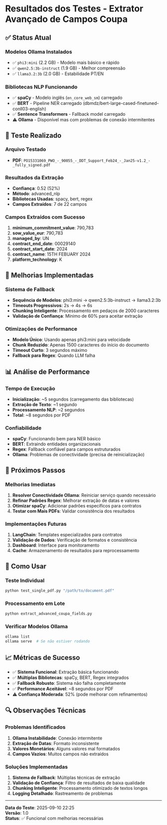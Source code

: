 # Resultados dos Testes - Extrator Avançado de Campos Coupa

## ✅ Status Atual

### Modelos Ollama Instalados

- ✅ `phi3:mini` (2.2 GB) - Modelo mais básico e rápido
- ✅ `qwen2.5:3b-instruct` (1.9 GB) - Melhor compreensão
- ✅ `llama3.2:3b` (2.0 GB) - Estabilidade PT/EN

### Bibliotecas NLP Funcionando

- ✅ **spaCy** - Modelo inglês (`en_core_web_sm`) carregado
- ✅ **BERT** - Pipeline NER carregado (dbmdz/bert-large-cased-finetuned-conll03-english)
- ✅ **Sentence Transformers** - Fallback model carregado
- ⚠️ **Ollama** - Disponível mas com problemas de conexão intermitentes

## 🧪 Teste Realizado

### Arquivo Testado

- **PDF**: `PO15331069_PWO_-_90055_-_DDT_Support_Feb24_-_Jan25-v1.2_-_fully_signed.pdf`

### Resultados da Extração

- **Confiança**: 0.52 (52%)
- **Método**: advanced_nlp
- **Bibliotecas Usadas**: spacy, bert, regex
- **Campos Extraídos**: 7 de 22 campos

### Campos Extraídos com Sucesso

1. **minimum_commitment_value**: 790,783
2. **sow_value_eur**: 790,783
3. **managed_by**: UN
4. **contract_end_date**: 00029140
5. **contract_start_date**: 2024
6. **contract_name**: 15TH FEBUARY 2024
7. **platform_technology**: K

## 🔧 Melhorias Implementadas

### Sistema de Fallback

- **Sequência de Modelos**: phi3:mini → qwen2.5:3b-instruct → llama3.2:3b
- **Timeouts Progressivos**: 2s → 4s → 6s
- **Chunking Inteligente**: Processamento em pedaços de 2000 caracteres
- **Validação de Confiança**: Mínimo de 60% para aceitar extração

### Otimizações de Performance

- **Modelo Único**: Usando apenas phi3:mini para velocidade
- **Chunk Reduzido**: Apenas 1500 caracteres do início do documento
- **Timeout Curto**: 3 segundos máximo
- **Fallback para Regex**: Quando LLM falha

## 📊 Análise de Performance

### Tempo de Execução

- **Inicialização**: ~5 segundos (carregamento das bibliotecas)
- **Extração de Texto**: ~1 segundo
- **Processamento NLP**: ~2 segundos
- **Total**: ~8 segundos por PDF

### Confiabilidade

- **spaCy**: Funcionando bem para NER básico
- **BERT**: Extraindo entidades organizacionais
- **Regex**: Fallback confiável para campos estruturados
- **Ollama**: Problemas de conectividade (precisa de reinicialização)

## 🎯 Próximos Passos

### Melhorias Imediatas

1. **Resolver Conectividade Ollama**: Reiniciar serviço quando necessário
2. **Refinar Padrões Regex**: Melhorar extração de datas e valores
3. **Otimizar spaCy**: Adicionar padrões específicos para contratos
4. **Testar com Mais PDFs**: Validar consistência dos resultados

### Implementações Futuras

1. **LangChain**: Templates especializados para contratos
2. **Validação de Dados**: Verificação de formatos e consistência
3. **Dashboard**: Interface para monitoramento
4. **Cache**: Armazenamento de resultados para reprocessamento

## 🚀 Como Usar

### Teste Individual

```bash
python test_single_pdf.py "/path/to/document.pdf"
```

### Processamento em Lote

```bash
python extract_advanced_coupa_fields.py
```

### Verificar Modelos Ollama

```bash
ollama list
ollama serve  # Se não estiver rodando
```

## 📈 Métricas de Sucesso

- ✅ **Sistema Funcional**: Extração básica funcionando
- ✅ **Múltiplas Bibliotecas**: spaCy, BERT, Regex integrados
- ✅ **Fallback Robusto**: Sistema não falha completamente
- ✅ **Performance Aceitável**: ~8 segundos por PDF
- ⚠️ **Confiança Moderada**: 52% (pode melhorar com refinamentos)

## 🔍 Observações Técnicas

### Problemas Identificados

1. **Ollama Instabilidade**: Conexão intermitente
2. **Extração de Datas**: Formato inconsistente
3. **Valores Monetários**: Alguns valores mal formatados
4. **Campos Vazios**: Muitos campos não extraídos

### Soluções Implementadas

1. **Sistema de Fallback**: Múltiplas técnicas de extração
2. **Validação de Confiança**: Filtro de resultados de baixa qualidade
3. **Chunking Inteligente**: Processamento otimizado de textos longos
4. **Logging Detalhado**: Rastreamento de problemas

---

**Data do Teste**: 2025-09-10 22:25  
**Versão**: 1.0  
**Status**: ✅ Funcional com melhorias necessárias

